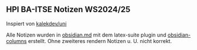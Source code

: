 ## HPI BA-ITSE Notizen WS2024/25

Inspiert von [kalekdev/uni](https://github.com/kalekdev/uni)

Alle Notizen wurden in [obsidian.md](https://obsidian.md) mit dem latex-suite plugin und [obsidian-columns](https://github.com/tnichols217/obsidian-columns) erstellt. Ohne zweiteres rendern Notizen u. U. nicht korrekt.